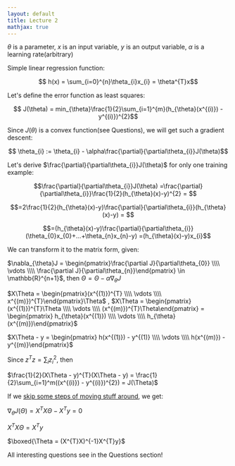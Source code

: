 ```yaml
---
layout: default
title: Lecture 2
mathjax: true
---
```

$\theta$ is a parameter,
$x$ is an input variable,
$y$ is an output variable,
$\alpha$ is a learning rate(arbitrary)

Simple linear regression function: 

$$ h(x) = \sum_{i=0}^{n}\theta_{i}x_{i} = \theta^{T}x$$

Let's define the error function as least squares:

$$ J(\theta) = min_{\theta}\frac{1}{2}\sum_{i=1}^{m}(h_{\theta}(x^{(i)}) - y^{(i)})^{2}$$

Since $J(\theta)$ is a convex function(see Questions), we will get such a gradient descent:

$$ \theta_{i} := \theta_{i} - \alpha\frac{\partial}{\partial\theta_{i}}J(\theta)$$

Let's derive $\frac{\partial}{\partial\theta_{i}}J(\theta)$ for only one training example: 

$$\frac{\partial}{\partial\theta_{i}}J(\theta) =\frac{\partial}{\partial\theta_{i}}\frac{1}{2}(h_{\theta}(x)-y)^{2} = $$

$$=2\frac{1}{2}(h_{\theta}(x)-y)\frac{\partial}{\partial\theta_{i}}(h_{\theta}(x)-y) = $$

$$=(h_{\theta}(x)-y)\frac{\partial}{\partial\theta_{i}}(\theta_{0}x_{0}+...+\theta_{n}x_{n}-y) =(h_{\theta}(x)-y)x_{i}$$

We can transform it to the matrix form, given:

$\nabla_{\theta}J = \begin{pmatrix}\frac{\partial J}{\partial\theta_{0}} \\\\ \vdots \\\\ \frac{\partial J}{\partial\theta_{n}}\end{pmatrix} \in \mathbb{R}^{n+1}$, then $\Theta = \Theta - \alpha \nabla_{\theta}J$

$X\Theta = \begin{pmatrix}(x^{(1)})^{T} \\\\ \vdots \\\\ x^{(m)})^{T}\end{pmatrix}\Theta$ , 
$X\Theta = \begin{pmatrix}(x^{(1)})^{T}\Theta \\\\ \vdots \\\\ (x^{(m)})^{T}\Theta\end{pmatrix} = \begin{pmatrix} h_{\theta}(x^{(1)}) \\\\ \vdots \\\\ h_{\theta}(x^{(m)})\end{pmatrix}$

$X\Theta - y = \begin{pmatrix} h(x^{(1)}) - y^{(1)} \\\\ \vdots \\\\ h(x^{(m)}) - y^{(m)}\end{pmatrix}$

Since $z^{T}z = \sum_{i}z_{i}^{2}$, then

$\frac{1}{2}(X\Theta - y)^{T}(X\Theta - y) = \frac{1}{2}\sum_{i=1}^m((x^{(i)}) - y^{(i)})^{2}) = J(\Theta)$

If we [skip some steps of moving stuff around](http://cs229.stanford.edu/notes/cs229-notes1.pdf), we get:

$\nabla_{\theta} J(\Theta) = X^{T}X\Theta - X^{T}y = 0$

$X^{T}X\Theta = X^{T}y$

$\boxed{\Theta = (X^{T}X)^{-1}X^{T}y}$

All interesting questions see in the Questions section!
